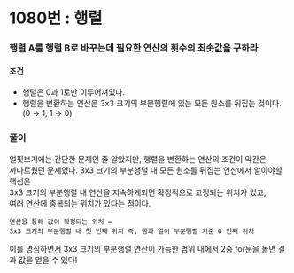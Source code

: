 # 1080번 : 행렬
### 행렬 A를 행렬 B로 바꾸는데 필요한 연산의 횟수의 최솟값을 구하라
#### 조건
- 행렬은 0과 1로만 이루어져있다.
- 행렬을 변환하는 연산은 3x3 크기의 부분행렬에 있는 모든 원소를 뒤집는 것이다.(0 → 1, 1 → 0)
### 풀이
얼핏보기에는 간단한 문제인 줄 알았지만, 행렬을 변환하는 연산의 조건이 약간은  
까다로웠던 문제였다. 3x3 크기의 부분행렬 내 모든 원소를 뒤집는 연산에서 알아야할 핵심은  
3x3 크기의 부분행렬 내 연산을 지속하게되면 확정적으로 고정되는 위치가 있고,  
여러 연산에 중복되는 위치가 있다는 점이다.
```
연산을 통해 값이 확정되는 위치 = 
3x3 크기의 부분행렬 내 첫 번째 위치 즉, 행과 열이 부분행렬 기준 0 번째 위치
```
이를 명심하면서 3x3 크기의 부분행렬 연산이 가능한 범위 내에서 2중 for문을 돌면 결과 값을 얻을 수 있다!